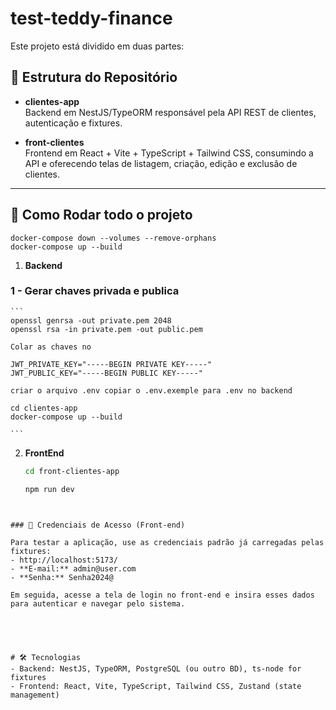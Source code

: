 # test-teddy-finance

Este projeto está dividido em duas partes:

## 📁 Estrutura do Repositório

- **clientes-app**  
  Backend em NestJS/TypeORM responsável pela API REST de clientes, autenticação e fixtures.

- **front-clientes**  
  Frontend em React + Vite + TypeScript + Tailwind CSS, consumindo a API e oferecendo telas de listagem, criação, edição e exclusão de clientes.

---

## 🚀 Como Rodar todo o projeto

```
docker-compose down --volumes --remove-orphans
docker-compose up --build
```

1. **Backend**  
   

### 1 - Gerar chaves privada e publica 
    ```
    openssl genrsa -out private.pem 2048
    openssl rsa -in private.pem -out public.pem
      
    Colar as chaves no 

    JWT_PRIVATE_KEY="-----BEGIN PRIVATE KEY-----"
    JWT_PUBLIC_KEY="-----BEGIN PUBLIC KEY-----"

    criar o arquivo .env copiar o .env.exemple para .env no backend 
  
    cd clientes-app  
    docker-compose up --build
    
    ```

2. **FrontEnd**  
   ```bash
   cd front-clientes-app

   npm run dev
  ```  
   

### 🔑 Credenciais de Acesso (Front-end)

  Para testar a aplicação, use as credenciais padrão já carregadas pelas fixtures:
  - http://localhost:5173/
  - **E-mail:** admin@user.com  
  - **Senha:** Senha2024@  

  Em seguida, acesse a tela de login no front-end e insira esses dados para autenticar e navegar pelo sistema. 
  
     
   


# 🛠️ Tecnologias
- Backend: NestJS, TypeORM, PostgreSQL (ou outro BD), ts‑node for fixtures
- Frontend: React, Vite, TypeScript, Tailwind CSS, Zustand (state management)